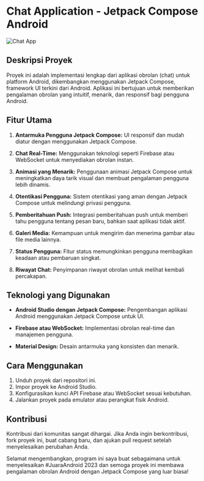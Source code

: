 # Chat Application - Jetpack Compose Android

![Chat App](link-to-image)

## Deskripsi Proyek

Proyek ini adalah implementasi lengkap dari aplikasi obrolan (chat) untuk platform Android, dikembangkan menggunakan Jetpack Compose, framework UI terkini dari Android. Aplikasi ini bertujuan untuk memberikan pengalaman obrolan yang intuitif, menarik, dan responsif bagi pengguna Android.

## Fitur Utama

1. **Antarmuka Pengguna Jetpack Compose:** UI responsif dan mudah diatur dengan menggunakan Jetpack Compose.

2. **Chat Real-Time:** Menggunakan teknologi seperti Firebase atau WebSocket untuk menyediakan obrolan instan.

3. **Animasi yang Menarik:** Penggunaan animasi Jetpack Compose untuk meningkatkan daya tarik visual dan membuat pengalaman pengguna lebih dinamis.

4. **Otentikasi Pengguna:** Sistem otentikasi yang aman dengan Jetpack Compose untuk melindungi privasi pengguna.

5. **Pemberitahuan Push:** Integrasi pemberitahuan push untuk memberi tahu pengguna tentang pesan baru, bahkan saat aplikasi tidak aktif.

6. **Galeri Media:** Kemampuan untuk mengirim dan menerima gambar atau file media lainnya.

7. **Status Pengguna:** Fitur status memungkinkan pengguna membagikan keadaan atau pembaruan singkat.

8. **Riwayat Chat:** Penyimpanan riwayat obrolan untuk melihat kembali percakapan.

## Teknologi yang Digunakan

- **Android Studio dengan Jetpack Compose:** Pengembangan aplikasi Android menggunakan Jetpack Compose untuk UI.
  
- **Firebase atau WebSocket:** Implementasi obrolan real-time dan manajemen pengguna.

- **Material Design:** Desain antarmuka yang konsisten dan menarik.

## Cara Menggunakan

1. Unduh proyek dari repositori ini.
2. Impor proyek ke Android Studio.
3. Konfigurasikan kunci API Firebase atau WebSocket sesuai kebutuhan.
4. Jalankan proyek pada emulator atau perangkat fisik Android.

## Kontribusi

Kontribusi dari komunitas sangat dihargai. Jika Anda ingin berkontribusi, fork proyek ini, buat cabang baru, dan ajukan pull request setelah menyelesaikan perubahan Anda. 


Selamat mengembangkan, program ini saya buat sebagaimana untuk menyelesaikan #JuaraAndroid 2023 dan semoga proyek ini membawa pengalaman obrolan Android dengan Jetpack Compose yang luar biasa!
